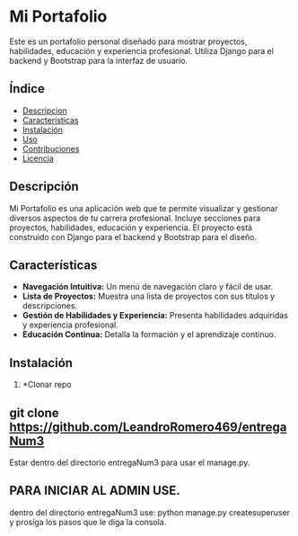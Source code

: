 # Mi Portafolio

Este es un portafolio personal diseñado para mostrar proyectos, habilidades, educación y experiencia profesional. Utiliza Django para el backend y Bootstrap para la interfaz de usuario.

## Índice

- [Descripcion](#descripción)
- [Características](#características)
- [Instalación](#instalación)
- [Uso](#uso)
- [Contribuciones](#contribuciones)
- [Licencia](#licencia)

## Descripción

Mi Portafolio es una aplicación web que te permite visualizar y gestionar diversos aspectos de tu carrera profesional. Incluye secciones para proyectos, habilidades, educación y experiencia. El proyecto está construido con Django para el backend y Bootstrap para el diseño.

## Características

- **Navegación Intuitiva:** Un menú de navegación claro y fácil de usar.
- **Lista de Proyectos:** Muestra una lista de proyectos con sus títulos y descripciones.
- **Gestión de Habilidades y Experiencia:** Presenta habilidades adquiridas y experiencia profesional.
- **Educación Continua:** Detalla la formación y el aprendizaje continuo.

## Instalación
1. *Clonar repo

## git clone https://github.com/LeandroRomero469/entregaNum3

Estar dentro del directorio entregaNum3 para usar el manage.py.

## PARA INICIAR AL ADMIN USE.
dentro del directorio entregaNum3 use: python manage.py createsuperuser
y prosiga los pasos que le diga la consola. 